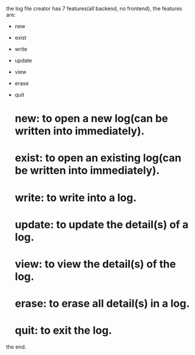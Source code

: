 the log file creator has 7 features(all backend, no frontend), the features are:
- new
- exist
- write
- update
- view
- erase
- quit

  # new: to open a new log(can be written into immediately).
  # exist: to open an existing log(can be written into immediately).
  # write: to write into a log.
  # update: to update the detail(s) of a log.
  # view: to view the detail(s) of the log.
  # erase: to erase all detail(s) in a log.
  # quit: to exit the log.

the end.
